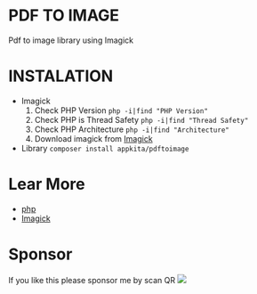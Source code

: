 # PDF TO IMAGE

Pdf to image library using Imagick

# INSTALATION

- Imagick
  1. Check PHP Version `php -i|find "PHP Version"`
  2. Check PHP is Thread Safety `php -i|find "Thread Safety"`
  3. Check PHP Architecture `php -i|find "Architecture"`
  4. Download imagick from [Imagick](https://pecl.php.net/package/imagick)
- Library
  `composer install appkita/pdftoimage`

# Lear More

- [php](https://www.php.net/manual/en)
- [Imagick](https://www.php.net/manual/en/book.imagick.php)

# Sponsor

If you like this please sponsor me by scan QR
<img src="https://app-kita.com/sponsor.png" />
